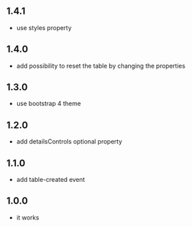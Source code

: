 ## 1.4.1

* use styles property

## 1.4.0

* add possibility to reset the table by changing the properties

## 1.3.0

* use bootstrap 4 theme

## 1.2.0

* add detailsControls optional property

## 1.1.0

* add table-created event

## 1.0.0

* it works
